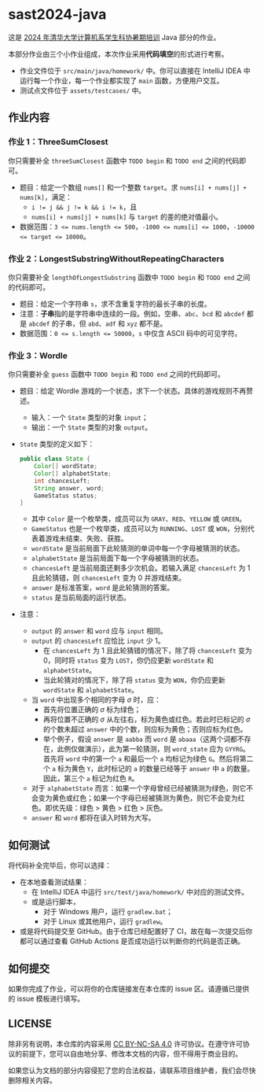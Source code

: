 # sast2024-java

这是 [2024 年清华大学计算机系学生科协暑期培训](https://summer24.net9.org/) Java 部分的作业。

本部分作业由三个小作业组成，本次作业采用**代码填空**的形式进行考察。

- 作业文件位于 `src/main/java/homework/` 中。你可以直接在 IntelliJ IDEA 中运行每一个作业，每一个作业都实现了 `main` 函数，方便用户交互。
- 测试点文件位于 `assets/testcases/` 中。

## 作业内容

### 作业 1：ThreeSumClosest

你只需要补全 `threeSumClosest` 函数中 `TODO begin` 和 `TODO end` 之间的代码即可。

- 题目：给定一个数组 `nums[]` 和一个整数 `target`。求 `nums[i] + nums[j] + nums[k]`，满足：
  - `i != j && j != k && i != k`，且
  - `nums[i] + nums[j] + nums[k]` 与 `target` 的差的绝对值最小。
- 数据范围：`3 <= nums.length <= 500`，`-1000 <= nums[i] <= 1000`，`-10000 <= target <= 10000`。

### 作业 2：LongestSubstringWithoutRepeatingCharacters

你只需要补全 `lengthOfLongestSubstring` 函数中 `TODO begin` 和 `TODO end` 之间的代码即可。

- 题目：给定一个字符串 `s`，求不含重复字符的最长子串的长度。
- 注意：**子串**指的是字符串中连续的一段。例如，空串、`abc`、`bcd` 和 `abcdef` 都是 `abcdef` 的子串，但 `abd`、`adf` 和 `xyz` 都不是。
- 数据范围：`0 <= s.length <= 50000`，`s` 中仅含 ASCII 码中的可见字符。

### 作业 3：Wordle

你只需要补全 `guess` 函数中 `TODO begin` 和 `TODO end` 之间的代码即可。

- 题目：给定 Wordle 游戏的一个状态，求下一个状态。具体的游戏规则不再赘述。

  - 输入：一个 `State` 类型的对象 `input`；
  - 输出：一个 `State` 类型的对象 `output`。

- `State` 类型的定义如下：

  ```java
  public class State {
      Color[] wordState;
      Color[] alphabetState;
      int chancesLeft;
      String answer, word;
      GameStatus status;
  }
  ```

  - 其中 `Color` 是一个枚举类，成员可以为 `GRAY`、`RED`、`YELLOW` 或 `GREEN`。
  - `GameStatus` 也是一个枚举类，成员可以为 `RUNNING`、`LOST` 或 `WON`，分别代表着游戏未结束、失败、获胜。
  - `wordState` 是当前局面下此轮猜测的单词中每一个字母被猜测的状态。
  - `alphabetState` 是当前局面下每一个字母被猜测的状态。
  - `chancesLeft` 是当前局面还剩多少次机会。若输入满足 `chancesLeft` 为 $1$ 且此轮猜错，则 `chancesLeft` 变为 $0$ 并游戏结束。
  - `answer` 是标准答案，`word` 是此轮猜测的答案。
  - `status` 是当前局面的运行状态。

- 注意：
  - `output` 的 `answer` 和 `word` 应与 `input` 相同。
  - `output` 的 `chancesLeft` 应恰比 `input` 少 $1$。
    - 在 `chancesLeft` 为 $1$ 且此轮猜错的情况下，除了将 `chancesLeft` 变为 $0$​，同时将 `status` 变为 `LOST`，你仍应更新 `wordState` 和 `alphabetState`。
    - 当此轮猜对的情况下，除了将 `status` 变为 `WON`，你仍应更新 `wordState` 和 `alphabetState`。
  - 当 `word` 中出现多个相同的字母 $\sigma$ 时，应：
    - 首先将位置正确的 $\sigma$ 标为绿色；
    - 再将位置不正确的 $\sigma$ 从左往右，标为黄色或红色。若此时已标记的 $\sigma$ 的个数未超过 `answer` 中的个数，则应标为黄色；否则应标为红色。
    - 举个例子，假设 `answer` 是 `aabba` 而 `word` 是 `abaaa`（这两个词都不存在，此例仅做演示），此为第一轮猜测，则 `word_state` 应为 `GYYRG`。首先将 `word` 中的第一个 `a` 和最后一个 `a` 均标记为绿色 `G`。然后将第二个 `a` 标为黄色 `Y`，此时标记的 `a` 的数量已经等于 `answer` 中  `a` 的数量。因此，第三个 `a` 标记为红色 `R`。
  - 对于 `alphabetState` 而言：如果一个字母曾经已经被猜测为绿色，则它不会变为黄色或红色；如果一个字母已经被猜测为黄色，则它不会变为红色。即优先级：绿色 > 黄色 > 红色 > 灰色。
  - `answer` 和 `word` 都将在读入时转为大写。

## 如何测试

将代码补全完毕后，你可以选择：

- 在本地查看测试结果：
  - 在 IntelliJ IDEA 中运行 `src/test/java/homework/` 中对应的测试文件。
  - 或是运行脚本，
    - 对于 Windows 用户，运行 `gradlew.bat`；
    - 对于 Linux 或其他用户，运行 `gradlew`。
- 或是将代码提交至 GitHub。由于仓库已经配置好了 CI，故在每一次提交后你都可以通过查看 GitHub Actions 是否成功运行以判断你的代码是否正确。

## 如何提交

如果你完成了作业，可以将你的仓库链接发在本仓库的 issue 区。请遵循已提供的 issue 模板进行填写。

## LICENSE

除非另有说明，本仓库的内容采用 [CC BY-NC-SA 4.0](https://creativecommons.org/licenses/by-nc-sa/4.0/) 许可协议。在遵守许可协议的前提下，您可以自由地分享、修改本文档的内容，但不得用于商业目的。

如果您认为文档的部分内容侵犯了您的合法权益，请联系项目维护者，我们会尽快删除相关内容。
